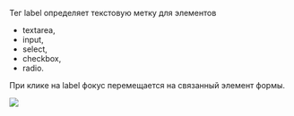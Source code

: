 Тег label определяет текстовую метку для элементов

- textarea,
- input,
- select,
- checkbox,
- radio.

При клике на label фокус перемещается на связанный элемент формы.

![](https://solid-canidae-759.notion.site/image/https%3A%2F%2Fprod-files-secure.s3.us-west-2.amazonaws.com%2F88b5ae27-ae96-47e9-9b3e-04a5469da5df%2Fb1fd636a-a6f3-4e69-b96b-e056c82ec6ac%2FUntitled.png?table=block&id=145dcd93-9d44-81ff-9850-ca93f980d09a&spaceId=88b5ae27-ae96-47e9-9b3e-04a5469da5df&width=1160&userId=&cache=v2)